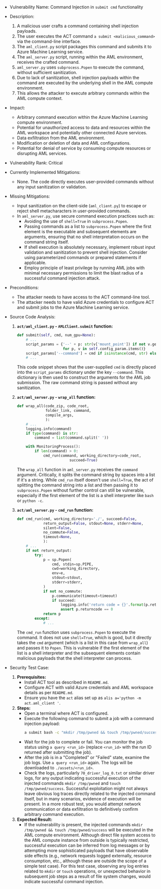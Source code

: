- Vulnerability Name: Command Injection in `submit cmd` functionality
- Description:
    1. A malicious user crafts a command containing shell injection payloads.
    2. The user executes the ACT command `a submit <malicious_command>` via the command-line interface.
    3. The `aml_client.py` script packages this command and submits it to Azure Machine Learning service.
    4. The `aml_server.py` script, running within the AML environment, receives the crafted command.
    5. `aml_server.py` uses `subprocess.Popen` to execute the command, without sufficient sanitization.
    6. Due to lack of sanitization, shell injection payloads within the command are executed by the underlying shell in the AML compute environment.
    7. This allows the attacker to execute arbitrary commands within the AML compute context.
- Impact:
    - Arbitrary command execution within the Azure Machine Learning compute environment.
    - Potential for unauthorized access to data and resources within the AML workspace and potentially other connected Azure services.
    - Data exfiltration from the AML environment.
    - Modification or deletion of data and AML configurations.
    - Potential for denial of service by consuming compute resources or disrupting AML services.
- Vulnerability Rank: Critical
- Currently Implemented Mitigations:
    - None. The code directly executes user-provided commands without any input sanitization or validation.
- Missing Mitigations:
    - Input sanitization on the client-side (`aml_client.py`) to escape or reject shell metacharacters in user-provided commands.
    - In `aml_server.py`, use secure command execution practices such as:
        - Avoiding the use of `shell=True` in `subprocess.Popen`.
        - Passing commands as a list to `subprocess.Popen` where the first element is the executable and subsequent elements are arguments, ensuring that no shell interpretation occurs on the command string itself.
        - If shell execution is absolutely necessary, implement robust input validation and sanitization to prevent shell injection. Consider using parameterized commands or prepared statements if applicable.
        - Employ principle of least privilege by running AML jobs with minimal necessary permissions to limit the blast radius of a successful command injection attack.
- Preconditions:
    - The attacker needs to have access to the ACT command-line tool.
    - The attacker needs to have valid Azure credentials to configure ACT and submit jobs to the Azure Machine Learning service.
- Source Code Analysis:
    1. **`act/aml_client.py` - `AMLClient.submit` function:**
        ```python
        def submit(self, cmd, num_gpu=None):
            # ...
            script_params = {'--' + p: str(v['mount_point']) if not v.get('submit_with_url') else v['cloud_blob'].get_url(v['path'])
                             for p, v in self.config_param.items()}
            script_params['--command'] = cmd if isinstance(cmd, str) else ' '.join(cmd)
            # ...
        ```
        This code snippet shows that the user-supplied `cmd` is directly placed into the `script_params` dictionary under the key `--command`. This dictionary is then used to construct the arguments for the AML job submission. The raw command string is passed without any sanitization.

    2. **`act/aml_server.py` - `wrap_all` function:**
        ```python
        def wrap_all(code_zip, code_root,
                     folder_link, command,
                     compile_args,
                     ):
            # ...
            logging.info(command)
            if type(command) is str:
                command = list(command.split(' '))

            with MonitoringProcess():
                if len(command) > 0:
                    cmd_run(command, working_directory=code_root,
                                succeed=True)
        ```
        The `wrap_all` function in `aml_server.py` receives the `command` argument.  Critically, it splits the command string by spaces into a list if it's a string. While `cmd_run` itself doesn't use `shell=True`, the act of splitting the command string into a list and then passing it to `subprocess.Popen` without further control can still be vulnerable, especially if the first element of the list is a shell interpreter like `bash` or `python -c`.

    3. **`act/aml_server.py` - `cmd_run` function:**
        ```python
        def cmd_run(cmd, working_directory='./', succeed=False,
                    return_output=False, stdout=None, stderr=None,
                    silent=False,
                    no_commute=False,
                    timeout=None,
                    ):
            # ...
            if not return_output:
                try:
                    p = sp.Popen(
                        cmd, stdin=sp.PIPE,
                        cwd=working_directory,
                        env=e,
                        stdout=stdout,
                        stderr=stderr,
                    )
                    if not no_commute:
                        p.communicate(timeout=timeout)
                        if succeed:
                            logging.info('return code = {}'.format(p.returncode))
                            assert p.returncode == 0
                    return p
                except:
                    # ...
        ```
        The `cmd_run` function uses `subprocess.Popen` to execute the command. It does not use `shell=True`, which is good, but it directly takes the `cmd` argument (which is a list in this case from `wrap_all`) and passes it to `Popen`.  This is vulnerable if the first element of the list is a shell interpreter and the subsequent elements contain malicious payloads that the shell interpreter can process.

- Security Test Case:
    1. **Prerequisites:**
        - Install ACT tool as described in `README.md`.
        - Configure ACT with valid Azure credentials and AML workspace details as per `README.md`.
        - Ensure you have the `act` alias set up as `alis a='python -m act.aml_client '`.
    2. **Steps:**
        - Open a terminal where ACT is configured.
        - Execute the following command to submit a job with a command injection payload:
          ```bash
          a submit bash -c "mkdir /tmp/pwned && touch /tmp/pwned/success"
          ```
        - Wait for the job to complete or fail. You can monitor the job status using `a query <run_id>` (replace `<run_id>` with the run ID returned after submitting the job).
        - After the job is in a "Completed" or "Failed" state, examine the job logs. Use `a query <run_id>` again. The logs will be downloaded to `./assets/<run_id>`.
        - Check the logs, particularly `70_driver_log_0.txt` or similar driver logs, for any output indicating successful execution of the injected commands `mkdir /tmp/pwned` and `touch /tmp/pwned/success`.  Successful exploitation might not always leave obvious log traces directly related to the injected command itself, but in many scenarios, evidence of execution will be present. In a more robust test, you would attempt network communication or data exfiltration to definitively confirm arbitrary command execution.
    3. **Expected Result:**
        - If the vulnerability is present, the injected commands `mkdir /tmp/pwned && touch /tmp/pwned/success` will be executed in the AML compute environment. Although direct file system access to the AML compute instance from outside is typically restricted, successful execution can be inferred from log messages or by attempting more sophisticated payloads that have observable side effects (e.g., network requests logged externally, resource consumption, etc., although these are outside the scope of a simple test case). For this test case, observing any log entries related to `mkdir` or `touch` operations, or unexpected behavior in subsequent job steps as a result of file system changes, would indicate successful command injection.